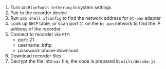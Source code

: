 1. Turn on `BlueTooth tethering` in system settings
2. Pair to the recorder device
3. Run `adb shell ifconfig` to find the network address for `bt-pan` adapter
4. Look up `DHCP` table, or scan port `21` on the `bt-pan` network to find the IP address of the recorder
5. Connect to recorder via `FTP`:
   - port: 21
   - username: btftp
   - password: phone-download
6. Download recorder files
7. Decrypt the file into `wav` file, the code is prepared in `utils/decode.js`
